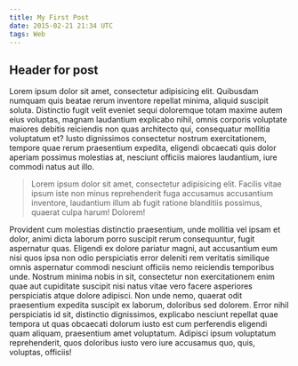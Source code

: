 ```yaml
---
title: My First Post
date: 2015-02-21 21:34 UTC
tags: Web
---
```


## Header for post

Lorem ipsum dolor sit amet, consectetur adipisicing elit. Quibusdam numquam quis beatae rerum inventore repellat minima, aliquid suscipit soluta. Distinctio fugit velit eveniet sequi doloremque totam maxime autem eius voluptas, magnam laudantium explicabo nihil, omnis corporis voluptate maiores debitis reiciendis non quas architecto qui, consequatur mollitia voluptatum et? Iusto dignissimos consectetur nostrum exercitationem, tempore quae rerum praesentium expedita, eligendi obcaecati quis dolor aperiam possimus molestias at, nesciunt officiis maiores laudantium, iure commodi natus aut illo.

> Lorem ipsum dolor sit amet, consectetur adipisicing elit. Facilis vitae ipsum iste non minus reprehenderit fuga accusamus accusantium inventore, laudantium illum ab fugit ratione blanditiis possimus, quaerat culpa harum! Dolorem!

Provident cum molestias distinctio praesentium, unde mollitia vel ipsam et dolor, animi dicta laborum porro suscipit rerum consequuntur, fugit aspernatur quas. Eligendi ex dolore pariatur magni, aut accusantium eum nisi quos ipsa non odio perspiciatis error deleniti rem veritatis similique omnis aspernatur commodi nesciunt officiis nemo reiciendis temporibus unde. Nostrum minima nobis in sit, consectetur non exercitationem enim quae aut cupiditate suscipit nisi natus vitae vero facere asperiores perspiciatis atque dolore adipisci. Non unde nemo, quaerat odit praesentium expedita suscipit ex laborum, doloribus sed dolorem. Error nihil perspiciatis id sit, distinctio dignissimos, explicabo nesciunt repellat quae tempora ut quas obcaecati dolorum iusto est cum perferendis eligendi quam aliquam, praesentium amet voluptatum. Adipisci ipsum voluptatum reprehenderit, quos doloribus iusto vero iure accusamus quo, quis, voluptas, officiis!